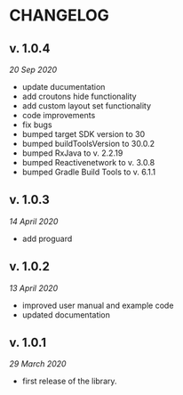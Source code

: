 CHANGELOG
=========

v. 1.0.4
--------
*20 Sep 2020*

- update ducumentation
- add croutons hide functionality
- add custom layout set functionality
- code improvements
- fix bugs
- bumped target SDK version to 30
- bumped buildToolsVersion to 30.0.2
- bumped RxJava to v. 2.2.19
- bumped Reactivenetwork to v. 3.0.8
- bumped Gradle Build Tools to v. 6.1.1


v. 1.0.3
--------
*14 April 2020*

- add proguard


v. 1.0.2
--------
*13 April 2020*

- improved user manual and example code
- updated documentation

v. 1.0.1
--------
*29 March 2020*

- first release of the library.